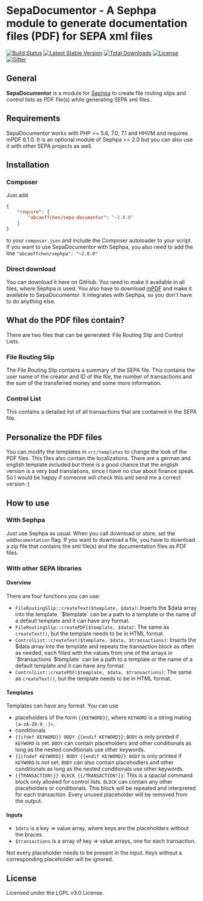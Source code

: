 SepaDocumentor - A Sephpa module to generate documentation files (PDF) for SEPA xml files
===============

[![Build Status](https://travis-ci.org/AbcAeffchen/SepaDocumentor.svg?branch=master)](https://travis-ci.org/AbcAeffchen/SepaDocumentor)
[![Latest Stable Version](https://poser.pugx.org/abcaeffchen/sepa-documentor/v/stable)](https://packagist.org/packages/abcaeffchen/sepa-documentor)
[![Total Downloads](https://poser.pugx.org/abcaeffchen/sepa-documentor/downloads)](https://packagist.org/packages/abcaeffchen/sepa-documentor)
[![License](https://poser.pugx.org/abcaeffchen/sepa-documentor/license)](https://packagist.org/packages/abcaeffchen/sepa-documentor)
[![Gitter](https://badges.gitter.im/AbcAeffchen/SepaDocumentor.svg)](https://gitter.im/AbcAeffchen/SepaDocumentor?utm_source=badge&utm_medium=badge&utm_campaign=pr-badge)

## General
**SepaDocumentor** is a module for [Sephpa](https://github.com/AbcAeffchen/Sephpa)
to create file routing slips and control lists as PDF file(s) while generating SEPA xml files.

## Requirements
SepaDocumentor works with PHP >= 5.6, 7.0, 7.1 and HHVM and requires mPDF 6.1.0. It is an optional module
of Sephpa >= 2.0 but you can also use it with other SEPA projects as well.

## Installation

### Composer
Just add

```json
{
    "require": {
        "abcaeffchen/sepa-documentor": "~1.0.0"
    }
}
```

to your `composer.json` and include the Composer autoloader to your script. If you want to use
SepaDocumentor with Sephpa, you also need to add the line `"abcaeffchen/sephpa": "~2.0.0"`

### Direct download
You can download it here on GitHub. You need to make it available in all files, where Sephpa is
used. You also have to download [mPDF](https://gitub.com/mpdf/mpdf) and make it available to SepaDocumentor.
It integrates with Sephpa, so you don't have to do anything else.

## What do the PDF files contain?
There are two files that can be generated: File Routing Slip and Control Lists.
 
### File Routing Slip
The File Routing Slip contains a summary of the SEPA file. This contains the user name of the 
creator and ID of the file,
the number of transactions and the sum of the transferred money and some more information.

### Control List
This contains a detailed list of all transactions that are contained in the SEPA file.

## Personalize the PDF files
You can modify the templates in `src/templates` to change the look of the PDF files.
This files also contain the localizations. There are a german and english template included but
there is a good chance that the english version is a very bad translations, since I have no
clue about finance speak. So I would be happy if someone will check this and send me a correct 
version :)

## How to use

### With Sephpa
Just use Sephpa as usual. When you call download or store, set the `addDocumentation` flag.
If you want to download a file, you have to download a zip file that contains the xml file(s) and
the documentation files as PDF files.

### With other SEPA libraries

#### Overview
There are four functions you can use:
- `FileRoutingSlip::createText($template, $data)`: Inserts the $data array into the template.
`$template` can be a path to a template or the name of a default template and it can have any format.
- `FileRoutingSlip::createPDF($template, $data)`: The same as `createText()`, but the template
needs to be in HTML format.
- `ControlList::createText($template, $data, $transactions)`: Inserts the $data array into the template and repeats
the transaction block as often as needed, each filled with the values from one of the arrays in `$transactions`
`$template` can be a path to a template or the name of a default template and it can have any format.
- `ControlList::createPDF($template, $data, $transactions)`: The same as `createText()`, but the template
needs to be in HTML format.

#### Templates
Templates can have any format. You can use
- placeholders of the form `{{KEYWORD}}`, where `KEYWORD` is a string mating `[a-zA-Z0-9_-]+`.
- conditionals
 - `{{ifdef KEYWORD}} BODY {{endif KEYWORD}}`: `BODY` is only printed if `KEYWORD` is set. `BODY`
 can contain placeholders and other conditionals as long as the nested conditionals use other keywords.
 - `{{ifndef KEYWORD}} BODY {{endif KEYWORD}}`: `BODY` is only printed if `KEYWORD` is *not* set.
 `BODY` can also contain placehodlers and other conditionals as long as the nested conditionals
 use other keywords.
- `{{TRANSACTION!}} BLOCK {{/TRANSACTION!}}`: This is a spacial command block only allowed for
control lists. `BLOCK` can contain any other placeholders or conditionals. This block will be
repeated and interpreted for each transaction.
Every unused placeholder will be removed from the output.

#### Inputs
- `$data` is a key => value array, where keys are the placeholders without the braces.
- `$transactions` is a array of key => value arrays, one for each transaction.

Not every placeholder needs to be present in the input. Keys without a corresponding placeholder
will be ignored.

## License
Licensed under the LGPL v3.0 License.

